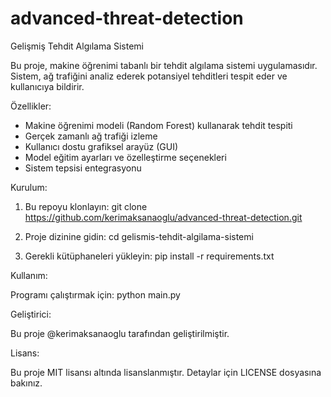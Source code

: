 # advanced-threat-detection
Gelişmiş Tehdit Algılama Sistemi

Bu proje, makine öğrenimi tabanlı bir tehdit algılama sistemi uygulamasıdır. Sistem, ağ trafiğini analiz ederek potansiyel tehditleri tespit eder ve kullanıcıya bildirir.

Özellikler:
- Makine öğrenimi modeli (Random Forest) kullanarak tehdit tespiti
- Gerçek zamanlı ağ trafiği izleme
- Kullanıcı dostu grafiksel arayüz (GUI)
- Model eğitim ayarları ve özelleştirme seçenekleri
- Sistem tepsisi entegrasyonu

Kurulum:

1. Bu repoyu klonlayın:
   git clone https://github.com/kerimaksanaoglu/advanced-threat-detection.git

2. Proje dizinine gidin:
   cd gelismis-tehdit-algilama-sistemi

3. Gerekli kütüphaneleri yükleyin:
   pip install -r requirements.txt

Kullanım:

Programı çalıştırmak için:
python main.py

Geliştirici:

Bu proje @kerimaksanaoglu tarafından geliştirilmiştir.

Lisans:

Bu proje MIT lisansı altında lisanslanmıştır. Detaylar için LICENSE dosyasına bakınız.

